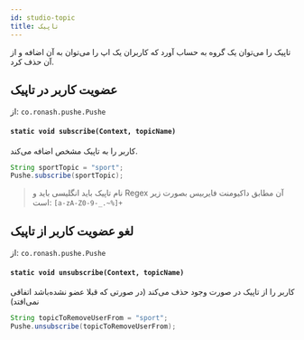 ```yaml
---
id: studio-topic
title: تاپیک
---
```


تاپیک را می‌توان یک گروه به حساب آورد که کاربران یک اپ را می‌توان به آن اضافه و از آن حذف کرد.

## عضویت کاربر در تاپیک

از: `co.ronash.pushe.Pushe`

<div dir='ltr'>

#### `static void subscribe(Context, topicName)`

</div>

کاربر را به تاپیک‌ مشخص اضافه می‌کند.

```java
String sportTopic = "sport";
Pushe.subscribe(sportTopic);
```

> نام تاپیک باید انگلیسی باید و Regex آن مطابق داکیومنت فایربیس بصورت زیر است:
> `[a-zA-Z0-9-_.~%]+`

## لغو عضویت کاربر از تاپیک

از: `co.ronash.pushe.Pushe`

<div dir='ltr'>

#### `static void unsubscribe(Context, topicName)`

</div>

کاربر را از تاپیک در صورت وجود حذف می‌کند (در صورتی که قبلا عضو نشده‌باشد اتفاقی نمی‌افتد)

```java
String topicToRemoveUserFrom = "sport";
Pushe.unsubscribe(topicToRemoveUserFrom);
```
